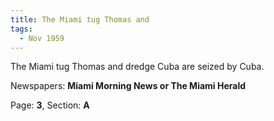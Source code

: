 ```yaml
---  
title: The Miami tug Thomas and  
tags:  
  - Nov 1959  
---  
```

  
The Miami tug Thomas and dredge Cuba are seized by Cuba.  
  
Newspapers: **Miami Morning News or The Miami Herald**  
  
Page: **3**, Section: **A** 
